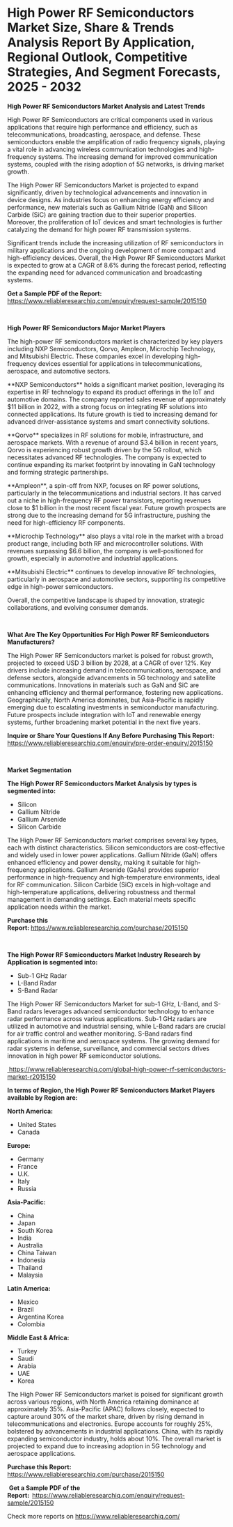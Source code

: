 <p><h1>High Power RF Semiconductors Market Size, Share & Trends Analysis Report By Application, Regional Outlook, Competitive Strategies, And Segment Forecasts, 2025 - 2032</h1></p><p><strong>High Power RF Semiconductors Market Analysis and Latest Trends</strong></p>
<p><p>High Power RF Semiconductors are critical components used in various applications that require high performance and efficiency, such as telecommunications, broadcasting, aerospace, and defense. These semiconductors enable the amplification of radio frequency signals, playing a vital role in advancing wireless communication technologies and high-frequency systems. The increasing demand for improved communication systems, coupled with the rising adoption of 5G networks, is driving market growth.</p><p>The High Power RF Semiconductors Market is projected to expand significantly, driven by technological advancements and innovation in device designs. As industries focus on enhancing energy efficiency and performance, new materials such as Gallium Nitride (GaN) and Silicon Carbide (SiC) are gaining traction due to their superior properties. Moreover, the proliferation of IoT devices and smart technologies is further catalyzing the demand for high power RF transmission systems.</p><p>Significant trends include the increasing utilization of RF semiconductors in military applications and the ongoing development of more compact and high-efficiency devices. Overall, the High Power RF Semiconductors Market is expected to grow at a CAGR of 8.6% during the forecast period, reflecting the expanding need for advanced communication and broadcasting systems.</p></p>
<p><strong>Get a Sample PDF of the Report:&nbsp;</strong> <a href="https://www.reliableresearchiq.com/enquiry/request-sample/2015150?utm_campaign=1834&utm_medium=2&utm_source=Github&utm_content=ia&utm_term=17012025&utm_id=high-power-rf-semiconductors">https://www.reliableresearchiq.com/enquiry/request-sample/2015150</a></p>
<p>&nbsp;</p>
<p><strong>High Power RF Semiconductors Major Market Players</strong></p>
<p><p>The high-power RF semiconductors market is characterized by key players including NXP Semiconductors, Qorvo, Ampleon, Microchip Technology, and Mitsubishi Electric. These companies excel in developing high-frequency devices essential for applications in telecommunications, aerospace, and automotive sectors.</p><p>**NXP Semiconductors** holds a significant market position, leveraging its expertise in RF technology to expand its product offerings in the IoT and automotive domains. The company reported sales revenue of approximately $11 billion in 2022, with a strong focus on integrating RF solutions into connected applications. Its future growth is tied to increasing demand for advanced driver-assistance systems and smart connectivity solutions.</p><p>**Qorvo** specializes in RF solutions for mobile, infrastructure, and aerospace markets. With a revenue of around $3.4 billion in recent years, Qorvo is experiencing robust growth driven by the 5G rollout, which necessitates advanced RF technologies. The company is expected to continue expanding its market footprint by innovating in GaN technology and forming strategic partnerships.</p><p>**Ampleon**, a spin-off from NXP, focuses on RF power solutions, particularly in the telecommunications and industrial sectors. It has carved out a niche in high-frequency RF power transistors, reporting revenues close to $1 billion in the most recent fiscal year. Future growth prospects are strong due to the increasing demand for 5G infrastructure, pushing the need for high-efficiency RF components.</p><p>**Microchip Technology** also plays a vital role in the market with a broad product range, including both RF and microcontroller solutions. With revenues surpassing $6.6 billion, the company is well-positioned for growth, especially in automotive and industrial applications.</p><p>**Mitsubishi Electric** continues to develop innovative RF technologies, particularly in aerospace and automotive sectors, supporting its competitive edge in high-power semiconductors. </p><p>Overall, the competitive landscape is shaped by innovation, strategic collaborations, and evolving consumer demands.</p></p>
<p>&nbsp;</p>
<p><strong>What Are The Key Opportunities For High Power RF Semiconductors Manufacturers?</strong></p>
<p><p>The High Power RF Semiconductors market is poised for robust growth, projected to exceed USD 3 billion by 2028, at a CAGR of over 12%. Key drivers include increasing demand in telecommunications, aerospace, and defense sectors, alongside advancements in 5G technology and satellite communications. Innovations in materials such as GaN and SiC are enhancing efficiency and thermal performance, fostering new applications. Geographically, North America dominates, but Asia-Pacific is rapidly emerging due to escalating investments in semiconductor manufacturing. Future prospects include integration with IoT and renewable energy systems, further broadening market potential in the next five years.</p></p>
<p><strong>Inquire or Share Your Questions If Any Before Purchasing This Report:</strong> <a href="https://www.reliableresearchiq.com/enquiry/pre-order-enquiry/2015150?utm_campaign=1834&utm_medium=2&utm_source=Github&utm_content=ia&utm_term=17012025&utm_id=high-power-rf-semiconductors">https://www.reliableresearchiq.com/enquiry/pre-order-enquiry/2015150</a></p>
<p>&nbsp;</p>
<p><strong>Market Segmentation</strong></p>
<p><strong>The High Power RF Semiconductors Market Analysis by types is segmented into:</strong></p>
<p><ul><li>Silicon</li><li>Gallium Nitride</li><li>Gallium Arsenide</li><li>Silicon Carbide</li></ul></p>
<p><p>The High Power RF Semiconductors market comprises several key types, each with distinct characteristics. Silicon semiconductors are cost-effective and widely used in lower power applications. Gallium Nitride (GaN) offers enhanced efficiency and power density, making it suitable for high-frequency applications. Gallium Arsenide (GaAs) provides superior performance in high-frequency and high-temperature environments, ideal for RF communication. Silicon Carbide (SiC) excels in high-voltage and high-temperature applications, delivering robustness and thermal management in demanding settings. Each material meets specific application needs within the market.</p></p>
<p><strong>Purchase this Report:&nbsp;</strong><a href="https://www.reliableresearchiq.com/purchase/2015150?utm_campaign=1834&utm_medium=2&utm_source=Github&utm_content=ia&utm_term=17012025&utm_id=high-power-rf-semiconductors">https://www.reliableresearchiq.com/purchase/2015150</a></p>
<p>&nbsp;</p>
<p><strong>The High Power RF Semiconductors Market Industry Research by Application is segmented into:</strong></p>
<p><ul><li>Sub-1 GHz Radar</li><li>L-Band Radar</li><li>S-Band Radar</li></ul></p>
<p><p>The High Power RF Semiconductors Market for sub-1 GHz, L-Band, and S-Band radars leverages advanced semiconductor technology to enhance radar performance across various applications. Sub-1 GHz radars are utilized in automotive and industrial sensing, while L-Band radars are crucial for air traffic control and weather monitoring. S-Band radars find applications in maritime and aerospace systems. The growing demand for radar systems in defense, surveillance, and commercial sectors drives innovation in high power RF semiconductor solutions.</p></p>
<p><a href="https://www.reliableresearchiq.com/global-high-power-rf-semiconductors-market-r2015150?utm_campaign=1834&utm_medium=2&utm_source=Github&utm_content=ia&utm_term=17012025&utm_id=high-power-rf-semiconductors">&nbsp;https://www.reliableresearchiq.com/global-high-power-rf-semiconductors-market-r2015150</a></p>
<p><strong>In terms of Region, the High Power RF Semiconductors Market Players available by Region are:</strong></p>
<p>
    <p> <strong> North America: </strong>
        <ul>
            <li>United States</li>
            <li>Canada</li>
        </ul>
        </p> 
    <p> <strong> Europe: </strong>
        <ul>
            <li>Germany</li>
            <li>France</li>
            <li>U.K.</li>
            <li>Italy</li>
            <li>Russia</li>
        </ul>
        </p> 
    <p> <strong> Asia-Pacific: </strong>
        <ul>
            <li>China</li>
            <li>Japan</li>
            <li>South Korea</li>
            <li>India</li>
            <li>Australia</li>
            <li>China Taiwan</li>
            <li>Indonesia</li>
            <li>Thailand</li>
            <li>Malaysia</li>
        </ul>
        </p> 
    <p> <strong> Latin America: </strong>
        <ul>
            <li>Mexico</li>
            <li>Brazil</li>
            <li>Argentina Korea</li>
            <li>Colombia</li>
        </ul>
        </p> 
    <p> <strong> Middle East & Africa: </strong>
        <ul>
            <li>Turkey</li>
            <li>Saudi</li>
            <li>Arabia</li>
            <li>UAE</li>
            <li>Korea</li>
        </ul>
    </p>
    </p>
<p><p>The High Power RF Semiconductors market is poised for significant growth across various regions, with North America retaining dominance at approximately 35%. Asia-Pacific (APAC) follows closely, expected to capture around 30% of the market share, driven by rising demand in telecommunications and electronics. Europe accounts for roughly 25%, bolstered by advancements in industrial applications. China, with its rapidly expanding semiconductor industry, holds about 10%. The overall market is projected to expand due to increasing adoption in 5G technology and aerospace applications.</p></p>
<p><strong>Purchase this Report: </strong><a href="https://www.reliableresearchiq.com/purchase/2015150?utm_campaign=1834&utm_medium=2&utm_source=Github&utm_content=ia&utm_term=17012025&utm_id=high-power-rf-semiconductors">https://www.reliableresearchiq.com/purchase/2015150</a></p>
<p>&nbsp;<strong>Get a Sample PDF of the Report:&nbsp;&nbsp;</strong><a href="https://www.reliableresearchiq.com/enquiry/request-sample/2015150?utm_campaign=1834&utm_medium=2&utm_source=Github&utm_content=ia&utm_term=17012025&utm_id=high-power-rf-semiconductors">https://www.reliableresearchiq.com/enquiry/request-sample/2015150</a></p>
<p><strong></strong></p>
<p>Check more reports on <a href="https://www.reliableresearchiq.com/?utm_campaign=1834&utm_medium=2&utm_source=Github&utm_content=ia&utm_term=17012025&utm_id=high-power-rf-semiconductors">https://www.reliableresearchiq.com/</a></p>